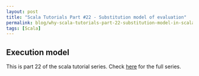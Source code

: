 ```yaml
---
layout: post
title: "Scala Tutorials Part #22 - Substitution model of evaluation"
permalink: blog/why-scala-tutorials-part-22-substitution-model-in-scala/
tags: [Scala]
---
```


Execution model
----------------

This is part 22 of the scala tutorial series. Check [here](/tags/#Scala) for the full series.


